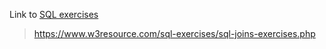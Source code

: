 Link to [SQL exercises](https://www.w3resource.com/sql-exercises/sql-joins-exercises.php)  
> https://www.w3resource.com/sql-exercises/sql-joins-exercises.php
